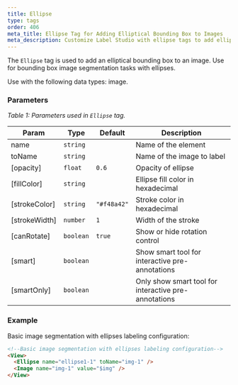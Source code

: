 ```yaml
---
title: Ellipse
type: tags
order: 406
meta_title: Ellipse Tag for Adding Elliptical Bounding Box to Images
meta_description: Customize Label Studio with ellipse tags to add elliptical bounding boxes to images for machine learning and data science projects.
---
```


The `Ellipse` tag is used to add an elliptical bounding box to an image. Use for bounding box image segmentation tasks with ellipses.

Use with the following data types: image.

### Parameters
<i> Table 1: Parameters used in `Ellipse` tag. </i>

| Param | Type | Default | Description |
| --- | --- | --- | --- |
| name | <code>string</code> |  | Name of the element |
| toName | <code>string</code> |  | Name of the image to label |
| [opacity] | <code>float</code> | <code>0.6</code> | Opacity of ellipse |
| [fillColor] | <code>string</code> |  | Ellipse fill color in hexadecimal |
| [strokeColor] | <code>string</code> | <code>&quot;#f48a42&quot;</code> | Stroke color in hexadecimal |
| [strokeWidth] | <code>number</code> | <code>1</code> | Width of the stroke |
| [canRotate] | <code>boolean</code> | <code>true</code> | Show or hide rotation control |
| [smart] | <code>boolean</code> |  | Show smart tool for interactive pre-annotations |
| [smartOnly] | <code>boolean</code> |  | Only show smart tool for interactive pre-annotations |

### Example
Basic image segmentation with ellipses labeling configuration:

```html
<!--Basic image segmentation with ellipses labeling configuration-->
<View>
  <Ellipse name="ellipse1-1" toName="img-1" />
  <Image name="img-1" value="$img" />
</View>
```
